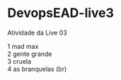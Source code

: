 # DevopsEAD-live3
Atividade da Live 03 <br>

1 mad max <br>
2 gente grande<br>
3 cruela <br>
4 as branquelas (br)
